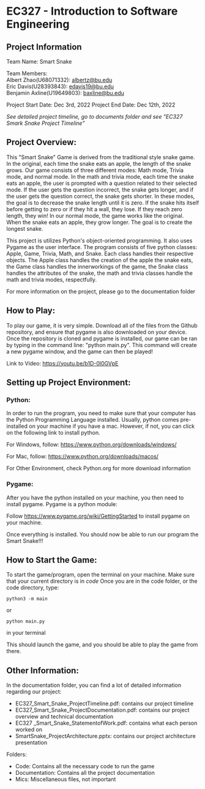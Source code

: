 # EC327 - Introduction to Software Engineering 

## Project Information

Team Name: Smart Snake

Team Members:   
Albert Zhao(U68071332): albertz@bu.edu   
Eric Davis(U28393843): edavis19@bu.edu   
Benjamin Axline(U19649803): baxline@bu.edu

Project Start Date: Dec 3rd, 2022
Project End Date: Dec 12th, 2022

*See detailed project timeline, go to documents folder and see "EC327 Smark Snake Project Timeline"*


## Project Overview:   

This "Smart Snake" Game is derived from the traditional style snake game. In the original, each time the snake eats an apple, the length of the snake grows. Our game consists of three different modes: Math mode, Trivia mode, and normal mode. In the math and trivia mode, each time the snake eats an apple, the user is prompted with a question related to their selected mode. If the user gets the question incorrect, the snake gets longer, and if the user gets the question correct, the snake gets shorter. In these modes, the goal is to decrease the snake length until it is zero. If the snake hits itself before getting to zero or if they hit a wall, they lose. If they reach zero length, they win! In our normal mode, the game works like the original. When the snake eats an apple, they grow longer. The goal is to create the longest snake.

This project is utilizes Python's object-oriented programming. It also uses Pygame as the user interface. The program consists of five python classes: Apple, Game, Trivia, Math, and Snake. Each class handles their respective objects. The Apple class handles the creation of the apple the snake eats, the Game class handles the innerworkings of the game, the Snake class handles the attributes of the snake, the math and trivia classes handle the math and trivia modes, respectfully. 

For more information on the project, please go to the documentation folder

## How to Play:

To play our game, it is very simple. Download all of the files from the Github repository, and ensure that pygame is also downloaded on your device. Once the repository is cloned and pygame is installed, our game can be ran by typing in the command line: "python main.py". This command will create a new pygame window, and the game can then be played!

Link to Video:
https://youtu.be/b1D-0l0GVpE


## Setting up Project Environment:

### Python:

In order to run the program, you need to make sure that your computer has the Python Programming Language installed. 
Usually, python comes pre-installed on your machine if you have a mac. However, if not, you can click on the following link to install python.

For Windows, follow: https://www.python.org/downloads/windows/ 

For Mac, follow: https://www.python.org/downloads/macos/

For Other Environment, check Python.org for more download information 

### Pygame:

After you have the python installed on your machine, you then need to install pygame. 
Pygame is a python module: 

Follow https://www.pygame.org/wiki/GettingStarted to install pygame on your machine.

Once everything is installed. You should now be able to run our program the Smart Snake!!!


## How to Start the Game:
To start the game/program, open the terminal on your machine.
Make sure that your current directory is in *code*
Once you are in the code folder, or the code directory, type: 
```
python3 -m main
```
or
```
python main.py
```
in your terminal

This should launch the game, and you should be able to play the game from there. 

## Other Information:
In the documentation folder, you can find a lot of detailed information regarding our project:
- EC327_Smart_Snake_ProjectTimeline.pdf: contains our project timeline 
- EC327_Smart_Snake_ProjectDocumentation.pdf: contains our project overview and technical documentation
- EC327 _Smart_Snake_StatementofWork.pdf: contains what each person worked on 
- SmartSnake_ProjectArchitecture.pptx: contains our project architecture presentation

Folders:
- Code: Contains all the necessary code to run the game
- Documentation: Contains all the project documentation
- Mics: Miscellaneous files, not important
